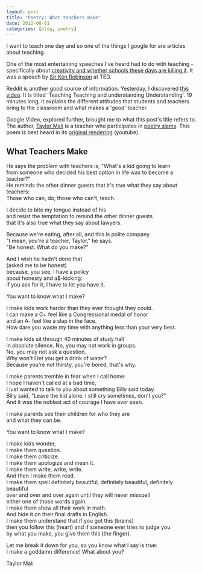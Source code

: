 ```yaml
---
layout: post
title: "Poetry: What teachers make"
date: 2012-08-01
categories: [blog, poetry]
---
```

I want to teach one day and so one of the things I google for are articles about teaching. 

One of the most entertaining speeches I've heard had to do with teaching - specifically about [creativity and whether schools these days are killing it](http://www.ted.com/index.php/talks/ken_robinson_says_schools_kill_creativity.html). It was a speech by [Sir Ken Robinson](http://en.wikipedia.org/wiki/Sir_Ken_Robinson) at TED.

Reddit is another good source of information. Yesterday, I discovered [this video](http://video.google.com/videoplay?docid=-5629273206953884671&hl=en). It is titled 'Teaching Teaching and understanding Understanding'. 19 minutes long, it explains the different attitudes that students and teachers bring to the classroom and what makes a 'good' teacher. 

Google Video, explored further, brought me to what this post's title refers to. The author, [Taylor Mali](http://en.wikipedia.org/wiki/Taylor_Mali) is a teacher who participates in [poetry slams](http://en.wikipedia.org/wiki/Poetry_slam). This poem is best heard in its [original rendering](http://www.youtube.com/watch?v=RxsOVK4syxU) (youtube). 

## What Teachers Make 

He says the problem with teachers is, "What's a kid going to learn <br/>
from someone who decided his best option in life was to become a teacher?" <br/>
He reminds the other dinner guests that it's true what they say about <br/>
teachers: <br/>
Those who can, do; those who can't, teach.<br/>

I decide to bite my tongue instead of his <br/>
and resist the temptation to remind the other dinner guests <br/>
that it's also true what they say about lawyers.<br/>

Because we're eating, after all, and this is polite company.<br/>
"I mean, you're a teacher, Taylor," he says. <br/>
"Be honest. What do you make?"<br/>

And I wish he hadn't done that <br/>
(asked me to be honest) <br/>
because, you see, I have a policy <br/>
about honesty and a$-kicking: <br/>
if you ask for it, I have to let you have it.<br/>

You want to know what I make?<br/>

I make kids work harder than they ever thought they could. <br/>
I can make a C+ feel like a Congressional medal of honor <br/>
and an A- feel like a slap in the face. <br/>
How dare you waste my time with anything less than your very best.<br/>

I make kids sit through 40 minutes of study hall <br/>
in absolute silence. No, you may not work in groups. <br/>
No, you may not ask a question. <br/>
Why won't I let you get a drink of water? <br/>
Because you're not thirsty, you're bored, that's why.<br/>

I make parents tremble in fear when I call home: <br/>
I hope I haven't called at a bad time, <br/>
I just wanted to talk to you about something Billy said today. <br/>
Billy said, "Leave the kid alone. I still cry sometimes, don't you?" <br/>
And it was the noblest act of courage I have ever seen.<br/>

I make parents see their children for who they are <br/>
and what they can be.<br/>

You want to know what I make?<br/>

I make kids wonder, <br/>
I make them question. <br/>
I make them criticize. <br/>
I make them apologize and mean it. <br/>
I make them write, write, write. <br/>
And then I make them read. <br/>
I make them spell definitely beautiful, definitely beautiful, definitely <br/>
beautiful <br/>
over and over and over again until they will never misspell <br/>
either one of those words again. <br/>
I make them show all their work in math. <br/>
And hide it on their final drafts in English. <br/>
I make them understand that if you got this (brains) <br/>
then you follow this (heart) and if someone ever tries to judge you <br/>
by what you make, you give them this (the finger).<br/>

Let me break it down for you, so you know what I say is true: <br/>
I make a goddamn difference! What about you?<br/>

Taylor Mali
